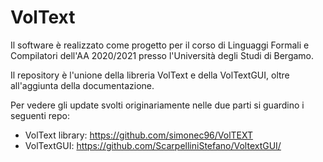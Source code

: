 # VolText
 
Il software è realizzato come progetto per il corso di Linguaggi Formali e Compilatori dell'AA 2020/2021 presso l'Università degli Studi di Bergamo.

Il repository è l'unione della libreria VolText e della VolTextGUI, oltre all'aggiunta della documentazione.

Per vedere gli update svolti originariamente nelle due parti si guardino i seguenti repo:
- VolText library: https://github.com/simonec96/VolTEXT
- VolTextGUI: https://github.com/ScarpelliniStefano/VoltextGUI/
